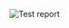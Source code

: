 ![Test report](https://github.com/prantoahmed/Arrong_App_Manual_Test/assets/30936060/a8ed077e-8946-4648-91ae-8c5712b99021)
